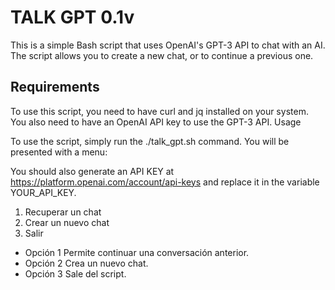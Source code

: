 # TALK GPT 0.1v

This is a simple Bash script that uses OpenAI's GPT-3 API to chat with an AI. The script allows you to create a new chat, or to continue a previous one.

## Requirements

To use this script, you need to have curl and jq installed on your system. You also need to have an OpenAI API key to use the GPT-3 API.
Usage

To use the script, simply run the ./talk_gpt.sh command. You will be presented with a menu:

You should also generate an API KEY at https://platform.openai.com/account/api-keys and replace it in the variable YOUR_API_KEY.


1. Recuperar un chat 
2. Crear un nuevo chat
3. Salir

  *  Opción 1 Permite continuar una conversación anterior.
  *  Opción 2 Crea un nuevo chat.
  *  Opción 3 Sale del script.
